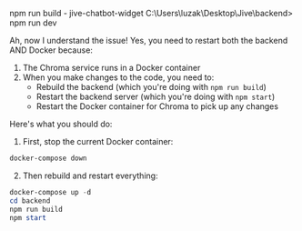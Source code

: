 npm run build - jive-chatbot-widget
 C:\Users\luzak\Desktop\Jive\backend> npm run dev


 Ah, now I understand the issue! Yes, you need to restart both the backend AND Docker because:

1. The Chroma service runs in a Docker container
2. When you make changes to the code, you need to:
   - Rebuild the backend (which you're doing with `npm run build`)
   - Restart the backend server (which you're doing with `npm start`)
   - Restart the Docker container for Chroma to pick up any changes

Here's what you should do:

1. First, stop the current Docker container:
```powershell
docker-compose down
```

2. Then rebuild and restart everything:
```powershell
docker-compose up -d
cd backend
npm run build
npm start
```
